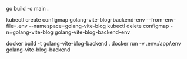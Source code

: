 go build -o main .

kubectl create configmap golang-vite-blog-backend-env --from-env-file=.env --namespace=golang-vite-blog
kubectl delete configmap -n=golang-vite-blog golang-vite-blog-backend-env

docker build -t golang-vite-blog-backend .
docker run -v .env:/app/.env golang-vite-blog-backend
